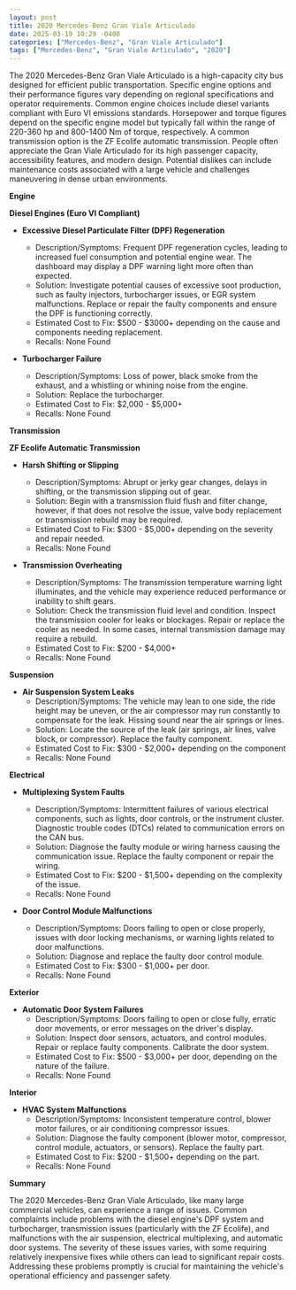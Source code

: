 ```yaml
---
layout: post
title: 2020 Mercedes-Benz Gran Viale Articulado
date: 2025-03-19 10:29 -0400
categories: ["Mercedes-Benz", "Gran Viale Articulado"]
tags: ["Mercedes-Benz", "Gran Viale Articulado", "2020"]
---
```

The 2020 Mercedes-Benz Gran Viale Articulado is a high-capacity city bus designed for efficient public transportation. Specific engine options and their performance figures vary depending on regional specifications and operator requirements. Common engine choices include diesel variants compliant with Euro VI emissions standards. Horsepower and torque figures depend on the specific engine model but typically fall within the range of 220-360 hp and 800-1400 Nm of torque, respectively. A common transmission option is the ZF Ecolife automatic transmission. People often appreciate the Gran Viale Articulado for its high passenger capacity, accessibility features, and modern design. Potential dislikes can include maintenance costs associated with a large vehicle and challenges maneuvering in dense urban environments.

**Engine**

**Diesel Engines (Euro VI Compliant)**

* **Excessive Diesel Particulate Filter (DPF) Regeneration**
    * Description/Symptoms: Frequent DPF regeneration cycles, leading to increased fuel consumption and potential engine wear. The dashboard may display a DPF warning light more often than expected.
    * Solution: Investigate potential causes of excessive soot production, such as faulty injectors, turbocharger issues, or EGR system malfunctions. Replace or repair the faulty components and ensure the DPF is functioning correctly.
    * Estimated Cost to Fix: $500 - $3000+ depending on the cause and components needing replacement.
    * Recalls: None Found

* **Turbocharger Failure**
    * Description/Symptoms: Loss of power, black smoke from the exhaust, and a whistling or whining noise from the engine.
    * Solution: Replace the turbocharger.
    * Estimated Cost to Fix: $2,000 - $5,000+
    * Recalls: None Found

**Transmission**

**ZF Ecolife Automatic Transmission**

* **Harsh Shifting or Slipping**
    * Description/Symptoms: Abrupt or jerky gear changes, delays in shifting, or the transmission slipping out of gear.
    * Solution: Begin with a transmission fluid flush and filter change, however, if that does not resolve the issue, valve body replacement or transmission rebuild may be required.
    * Estimated Cost to Fix: $300 - $5,000+ depending on the severity and repair needed.
    * Recalls: None Found

* **Transmission Overheating**
    * Description/Symptoms: The transmission temperature warning light illuminates, and the vehicle may experience reduced performance or inability to shift gears.
    * Solution: Check the transmission fluid level and condition. Inspect the transmission cooler for leaks or blockages. Repair or replace the cooler as needed. In some cases, internal transmission damage may require a rebuild.
    * Estimated Cost to Fix: $200 - $4,000+
    * Recalls: None Found

**Suspension**

* **Air Suspension System Leaks**
    * Description/Symptoms: The vehicle may lean to one side, the ride height may be uneven, or the air compressor may run constantly to compensate for the leak. Hissing sound near the air springs or lines.
    * Solution: Locate the source of the leak (air springs, air lines, valve block, or compressor). Replace the faulty component.
    * Estimated Cost to Fix: $300 - $2,000+ depending on the component
    * Recalls: None Found

**Electrical**

* **Multiplexing System Faults**
    * Description/Symptoms: Intermittent failures of various electrical components, such as lights, door controls, or the instrument cluster. Diagnostic trouble codes (DTCs) related to communication errors on the CAN bus.
    * Solution: Diagnose the faulty module or wiring harness causing the communication issue. Replace the faulty component or repair the wiring.
    * Estimated Cost to Fix: $200 - $1,500+ depending on the complexity of the issue.
    * Recalls: None Found

* **Door Control Module Malfunctions**
    * Description/Symptoms: Doors failing to open or close properly, issues with door locking mechanisms, or warning lights related to door malfunctions.
    * Solution: Diagnose and replace the faulty door control module.
    * Estimated Cost to Fix: $300 - $1,000+ per door.
    * Recalls: None Found

**Exterior**

* **Automatic Door System Failures**
    * Description/Symptoms: Doors failing to open or close fully, erratic door movements, or error messages on the driver's display.
    * Solution: Inspect door sensors, actuators, and control modules. Repair or replace faulty components. Calibrate the door system.
    * Estimated Cost to Fix: $500 - $3,000+ per door, depending on the nature of the failure.
    * Recalls: None Found

**Interior**

* **HVAC System Malfunctions**
    * Description/Symptoms: Inconsistent temperature control, blower motor failures, or air conditioning compressor issues.
    * Solution: Diagnose the faulty component (blower motor, compressor, control module, actuators, or sensors). Replace the faulty part.
    * Estimated Cost to Fix: $200 - $1,500+ depending on the part.
    * Recalls: None Found

**Summary**

The 2020 Mercedes-Benz Gran Viale Articulado, like many large commercial vehicles, can experience a range of issues. Common complaints include problems with the diesel engine's DPF system and turbocharger, transmission issues (particularly with the ZF Ecolife), and malfunctions with the air suspension, electrical multiplexing, and automatic door systems. The severity of these issues varies, with some requiring relatively inexpensive fixes while others can lead to significant repair costs. Addressing these problems promptly is crucial for maintaining the vehicle's operational efficiency and passenger safety.

